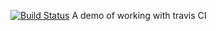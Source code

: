 [![Build Status](https://travis-ci.org/bparrish206/testingObj.svg?branch=newB)](https://travis-ci.org/bparrish206/testingObj)
A demo of working with travis CI



